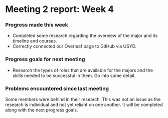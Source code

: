 Meeting 2 report: Week 4
=========================

### Progress made this week
* Completed some research regarding the overview of the major and its timeline and courses.
* Correctly connected our Overleaf page to GitHub via USYD.

### Progress goals for next meeting
* Research the types of roles that are available for the majors and the skills needed to be successful in them. Go into some detail.

### Problems encountered since last meeting
Some members were behind in their research. This was not an issue as the research is individual and not yet reliant on one another. It will be completed along with the next progress goals.
